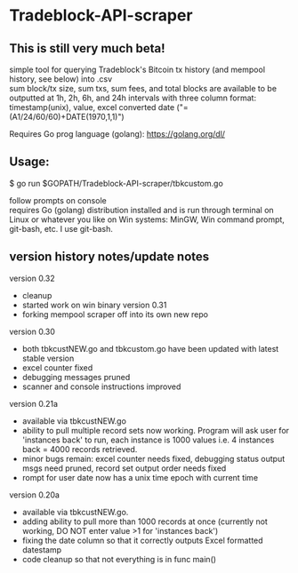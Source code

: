 # Tradeblock-API-scraper
## This is still very much beta!  

  
simple tool for querying Tradeblock's Bitcoin tx history (and mempool history, see below) into .csv   
sum block/tx size, sum txs, sum fees, and total blocks are available to be outputted at 1h, 2h, 6h, and 24h intervals with three column format:  
timestamp(unix), value, excel converted date ("=(A1/24/60/60)+DATE(1970,1,1)") 

Requires Go prog language (golang): https://golang.org/dl/   



## Usage:  
$ go run $GOPATH/Tradeblock-API-scraper/tbkcustom.go  

follow prompts on console          
requires Go (golang) distribution installed and is run through terminal on Linux or whatever you like on Win systems: MinGW, Win command prompt, git-bash, etc. I use git-bash.



## version history notes/update notes       
version 0.32
  - cleanup
  - started work on win binary
version 0.31 
  - forking mempool scraper off into its own new repo
  
version 0.30 
 - both tbkcustNEW.go and tbkcustom.go have been updated with latest stable version
 - excel counter fixed
 - debugging messages pruned
 - scanner and console instructions improved
 
version 0.21a
 - available via tbkcustNEW.go
 - ability to pull multiple record sets now working. Program will ask user for 'instances back' to run, each instance is 1000 values i.e. 4 instances back = 4000 records retrieved.
 - minor bugs remain: excel counter needs fixed, debugging status output msgs need pruned, record set output order needs fixed
 - rompt for user date now has a unix time epoch with current time
 
version 0.20a
 - available via tbkcustNEW.go. 
 - adding ability to pull more than 1000 records at once (currently not working, DO NOT enter value >1 for 'instances back')
 - fixing the date column so that it correctly outputs Excel formatted datestamp
 - code cleanup so that not everything is in func main()


